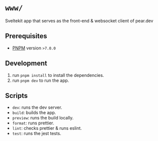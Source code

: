 # `www/`
Sveltekit app that serves as the front-end & websocket client of pear.dev

## Prerequisites
* [PNPM](https://pnpm.io) version `>7.0.0`

## Development
1. run `pnpm install` to install the dependencies.
2. run `pnpm dev` to run the app.

## Scripts
* `dev`: runs the dev server.
* `build`: builds the app.
* `preview`: runs the build locally.
* `format`: runs prettier.
* `lint`: checks prettier & runs eslint.
* `test`: runs the jest tests.
